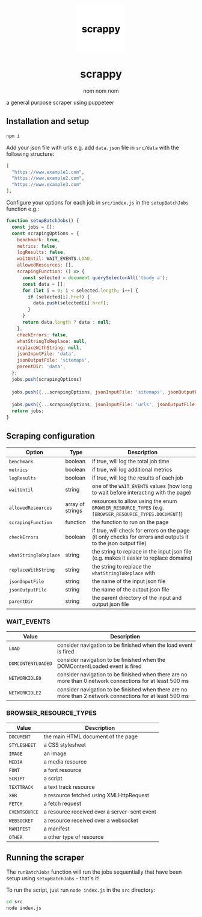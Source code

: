 <p align="center">
<img width="128px" src="./scrappy_icon.jpg" alt="logo" style="vertical-align:middle">
<h1 align="center">scrappy</h1>
<p align="center">nom nom nom</p>
</p>
a general purpose scraper using puppeteer

## Installation and setup
```bash
npm i
```

Add your json file with urls e.g. add `data.json` file in `src/data` with the following structure:
```json
[
  "https://www.example1.com",
  "https://www.example2.com",
  "https://www.example3.com"
],

```

Configure your options for each job in `src/index.js` in the `setupBatchJobs` function e.g.:
```javascript
function setupBatchJobs() {
  const jobs = [];
  const scrapingOptions = {
    benchmark: true,
    metrics: false,
    logResults: false,
    waitUntil: WAIT_EVENTS.LOAD,
    allowedResources: [],
    scrapingFunction: () => {
      const selected = document.querySelectorAll('tbody a');
      const data = [];
      for (let i = 0; i < selected.length; i++) {
        if (selected[i].href) {
          data.push(selected[i].href);
        }
      }
      return data.length ? data : null;
    },
    checkErrors: false,
    whatStringToReplace: null,
    replaceWithString: null,
    jsonInputFile: 'data',
    jsonOutputFile: 'sitemaps',
    parentDir: 'data',
  };
  jobs.push(scrapingOptions)

  jobs.push({...scrapingOptions, jsonInputFile: 'sitemaps', jsonOutputFile: 'urls'})
  
  jobs.push({...scrapingOptions, jsonInputFile: 'urls', jsonOutputFile: 'output', checkErrors: true, waitUntil: WAIT_EVENTS.DOMCONTENTLOADED, allowedResources: [BROWSER_RESOURCE_TYPES.DOCUMENT]});
  return jobs;
}
```

## Scraping configuration
| Option | Type | Description |
| --- | --- | --- |
| `benchmark` | boolean | if true, will log the total job time |
| `metrics` | boolean | if true, will log additional metrics |
| `logResults` | boolean | if true, will log the results of each job |
| `waitUntil` | string | one of the `WAIT_EVENTS` values (how long to wait before interacting with the page) |
| `allowedResources` | array of strings | resources to allow using the enum `BROWSER_RESOURCE_TYPES` (e.g. `[BROWSER_RESOURCE_TYPES.DOCUMENT]`) |
| `scrapingFunction` | function | the function to run on the page |
| `checkErrors` | boolean | if true, will check for errors on the page (it only checks for errors and outputs it to the json output file) |
| `whatStringToReplace` | string | the string to replace in the input json file (e.g. makes it easier to replace domains) |
| `replaceWithString` | string | the string to replace the `whatStringToReplace` with |
| `jsonInputFile` | string | the name of the input json file |
| `jsonOutputFile` | string | the name of the output json file |
| `parentDir` | string | the parent directory of the input and output json file |

### WAIT_EVENTS
| Value | Description |
| --- | --- |
| `LOAD` | consider navigation to be finished when the load event is fired |
| `DOMCONTENTLOADED` | consider navigation to be finished when the DOMContentLoaded event is fired |
| `NETWORKIDLE0` | consider navigation to be finished when there are no more than 0 network connections for at least 500 ms |
| `NETWORKIDLE2` | consider navigation to be finished when there are no more than 2 network connections for at least 500 ms |

### BROWSER_RESOURCE_TYPES
| Value | Description |
| --- | --- |
| `DOCUMENT` | the main HTML document of the page |
| `STYLESHEET` | a CSS stylesheet |
| `IMAGE` | an image |
| `MEDIA` | a media resource |
| `FONT` | a font resource |
| `SCRIPT` | a script |
| `TEXTTRACK` | a text track resource |
| `XHR` | a resource fetched using XMLHttpRequest |
| `FETCH` | a fetch request |
| `EVENTSOURCE` | a resource received over a server-sent event |
| `WEBSOCKET` | a resource received over a websocket |
| `MANIFEST` | a manifest |
| `OTHER` | a other type of resource |


## Running the scraper
The `runBatchJobs` function will run the jobs sequentially that have been setup using `setupBatchJobs` - that's it!

To run the script, just run `node index.js` in the `src` directory:
```bash
cd src
node index.js
```

